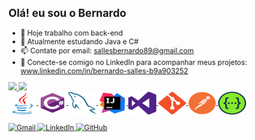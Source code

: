 ## Olá! eu sou o Bernardo
- 🔭 Hoje trabalho com back-end
- 🌱 Atualmente estudando Java e C#
- 📫 Contate por email: sallesbernardo89@gmail.com
- 💼 Conecte-se comigo no LinkedIn para acompanhar meus projetos: www.linkedin.com/in/bernardo-salles-b9a903252
<div>
  <a href="https://beacons.ai/devSalles">
    <img height="180em" src="https://github-readme-stats.vercel.app/api?username=devSalles&show_icons=true&theme=dark&include_all_commits=true&count_private=true"/>
    <img height="180em" src="https://github-readme-stats.vercel.app/api/top-langs/?username=devSalles&layout=compact&langs_count=16&theme=dark"/>
</div>
<!-- Adicione um espaço aqui-->
<div style="display: inline_block">
  <img align="center" alt="Salles-Java" height="45" width="55" src="https://raw.githubusercontent.com/devicons/devicon/master/icons/java/java-original.svg">
  <img align="center" alt="Salles-Csharp" height="40" width="55" src="https://raw.githubusercontent.com/devicons/devicon/master/icons/csharp/csharp-original.svg">
  <img align="center" alt="Salles-MySQL" height="45" width="55" src="https://raw.githubusercontent.com/devicons/devicon/master/icons/mysql/mysql-original.svg">
  <img align="center" alt="Salles-IntelliJ" height="45" width="55" src="https://raw.githubusercontent.com/devicons/devicon/master/icons/intellij/intellij-original.svg">
  <img align="center" alt="Salles-VisualStudio" height="45" width="55" src="https://raw.githubusercontent.com/devicons/devicon/master/icons/visualstudio/visualstudio-plain.svg">
  <img align="center" alt="Salles-Git" height="45" width="55" src="https://raw.githubusercontent.com/devicons/devicon/master/icons/git/git-original.svg">
  <img align="center" alt="Salles-Postman" height="45" width="55" src="https://raw.githubusercontent.com/devicons/devicon/master/icons/postman/postman-original.svg">
  <img align="center" alt="Salles-Swagger" height="45" width="55" src="https://raw.githubusercontent.com/devicons/devicon/master/icons/swagger/swagger-original.svg">
</div>



<div><br>
  <!-- Gmail -->
  <a href="mailto:sallesbernardo89@gmail.com" target="_blank">
    <img src="https://img.shields.io/badge/-Gmail-%23333?style=for-the-badge&logo=gmail&logoColor=white" alt="Gmail">
  </a>

  <!-- LinkedIn -->
  <a href="https://www.linkedin.com/in/bernardo-salles-b9a903252" target="_blank">
    <img src="https://img.shields.io/badge/-LinkedIn-%230077B5?style=for-the-badge&logo=linkedin&logoColor=white" alt="LinkedIn">
  </a>
   <!-- GitHub -->
  <a href="https://github.com/devSalles" target="_blank">
    <img src="https://img.shields.io/badge/-GitHub-%23121011?style=for-the-badge&logo=github&logoColor=white" alt="GitHub">
  </a>
</div>
